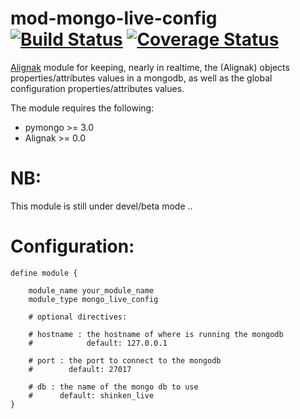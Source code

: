 mod-mongo-live-config [![Build Status](https://travis-ci.org/savoirfairelinux/mod-mongo-live-config.svg?branch=master)](https://travis-ci.org/savoirfairelinux/mod-mongo-live-config) [![Coverage Status](https://img.shields.io/coveralls/savoirfairelinux/mod-mongo-live-config.svg)](https://coveralls.io/r/savoirfairelinux/mod-mongo-live-config?branch=master)
=====================

[Alignak](https://github.com/Alignak-monitoring/alignak) module for keeping, nearly in realtime, the (Alignak) objects properties/attributes values in a mongodb,
as well as the global configuration properties/attributes values.

The module requires the following:
- pymongo >= 3.0
- Alignak >= 0.0

NB:
===

This module is still under devel/beta mode ..


Configuration:
==============
```
define module {
 
    module_name your_module_name
    module_type mongo_live_config
    
    # optional directives:
    
    # hostname : the hostname of where is running the mongodb
    #            default: 127.0.0.1
    
    # port : the port to connect to the mongodb
    #        default: 27017
    
    # db : the name of the mongo db to use
    #      default: shinken_live
}
```

